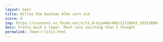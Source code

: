 ```yaml
---
layout: beer
title: Willie the boatman Albo corn ale
score: 6
img: https://scontent.xx.fbcdn.net/v/t1.0-0/p480x480/12728843_10153890420703745_1906734589373356822_n.jpg?oh=051799df6565df4d10b991848ef35a50&oe=5867B7FB
desc: Pretty much a lager. Much less exciting than I thought
permalink: /beer/:title.html
---
```

